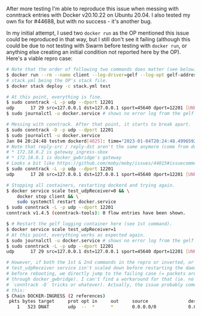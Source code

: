 After more testing I'm able to reproduce this issue when messing with conntrack entries with Docker v20.10.22 on Ubuntu 20.04. I also tested my own fix for #44688, but with no success - it's another bug.

In my initial attempt, I used two `docker run` as the OP mentioned this issue could be reproduced in that way, but I still don't see it failing (although this could be due to not testing with Swarm before testing with `docker run`, or anything else creating an initial condition not reported here by the OP). Here's a viable repro case:

```bash
# Note that the order of following two commands does matter (see below).
$ docker run --rm --name client --log-driver=gelf --log-opt gelf-address=udp://127.0.0.1:12201  ubuntu /bin/sh -c 'COUNTER=1;while true; do date "+%Y-%m-%d %H:%M:%S.%3N" | xargs printf "%s %s | 51c489da-2ba7-466e-abe1-14c236de54c5 | INFO | HostingLoggerExtensions.RequestFinished    | $COUNTER\n"; COUNTER=$((COUNTER+1)); sleep 1; done'
# stack.yml being the OP's stack file.
$ docker stack deploy -c stack.yml test

# At this point, everything is fine.
$ sudo conntrack -L -p udp --dport 12201
udp      17 29 src=127.0.0.1 dst=127.0.0.1 sport=45640 dport=12201 [UNREPLIED] src=127.0.0.1 dst=127.0.0.1 sport=12201 dport=45640 mark=0 use=1
$ sudo journalctl -u docker.service # shows no error log from the gelf driver

# Messing with conntrack. After that point, it starts to break apart.
$ sudo conntrack -D -p udp --dport 12201
$ sudo journalctl -u docker.service
Jan 04 20:24:48 testvm dockerd[4025]: time="2023-01-04T20:24:48.499659258Z" level=error msg="Failed to log msg \"\" for logger gelf: gelf: cannot send GELF message: write udp 127.0.0.1:55026->127.0.0.1:12201: write: connection refused"
# Note that reply-src / reply-dst aren't the same anymore (come from docker_gwbridge):
# * 172.18.0.2 is gateway_ingress-sbox
# * 172.18.0.1 is docker_gwbridge's gateway
# Looks a bit like https://github.com/moby/moby/issues/44015#issuecomment-1257257614.
$ sudo conntrack -L -p udp --dport 12201
udp      17 28 src=127.0.0.1 dst=127.0.0.1 sport=45640 dport=12201 [UNREPLIED] src=172.18.0.2 dst=172.18.0.1 sport=12201 dport=45640 mark=0 use=1

# Stopping all containers, restarting dockerd and trying again.
$ docker service scale test_udpReceiver=0 && \
    docker stop client && \
    sudo systemctl restart docker.service
$ sudo conntrack -L -p udp --dport 12201
conntrack v1.4.5 (conntrack-tools): 0 flow entries have been shown.

$ # Restart the gelf logging container here (see 1st command).
$ docker service scale test_udpReceiver=1
# At this point, everything works as expected again.
$ sudo journalctl -u docker.service # shows no error log from the gelf driver
$ sudo conntrack -L -p udp --dport 12201
udp      17 29 src=127.0.0.1 dst=127.0.0.1 sport=45640 dport=12201 [UNREPLIED] src=127.0.0.1 dst=127.0.0.1 sport=12201 dport=45640 mark=0 use=1

# However, if both the 1st & 2nd commands in the repro or inverted, or if the
# test_udpReceiver service isn't scaled down before restarting the daemon or
# before rebooting, we directly jump to the failing case (= packets are NATed
# through docker_gwbridge). I can't find a workaround for that (ie. no 
# `conntrack -D` tricks or whatever). Actually, the issue probably comes from
# this:
$ Chain DOCKER-INGRESS (2 references)
 pkts bytes target     prot opt in     out     source               destination         
    1   523 DNAT       udp  --  *      *       0.0.0.0/0            0.0.0.0/0            udp dpt:12201 to:172.18.0.2:12201
```

